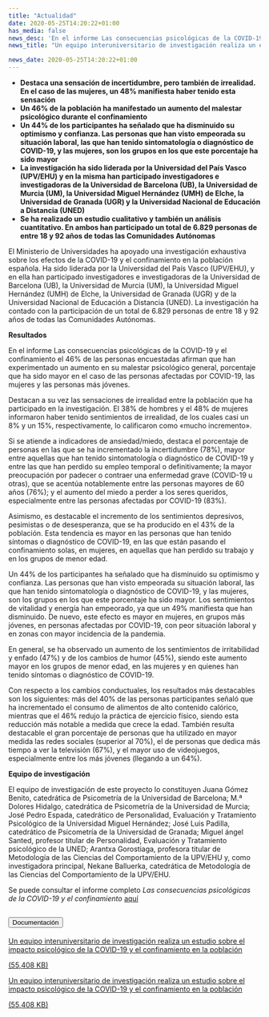 ```yaml
---
title: "Actualidad"
date: 2020-05-25T14:20:22+01:00
has_media: false
news_desc: 'En el informe Las consecuencias psicológicas de la COVID-19 y el confinamiento el 46% de las personas encuestadas afirman que han experimentado un aumento en su malestar psicológico general, porcentaje que ha sido mayor en el caso de las personas afectadas por COVID-19, las mujeres y las personas más jóvenes.<b>Este contenido incluye:</b> <i class="fal fa-file-</a><i class="fas fa-external-link-alt"></i> </a><i class="fas fa-external-link-alt"></i>_icon"></i>'
news_title: "Un equipo interuniversitario de investigación realiza un estudio sobre el impacto psicológico de la COVID-19 y el confinamiento en la población"

news_date: 2020-05-25T14:20:22+01:00
---
```

<ul>
<li><b>Destaca una sensación de incertidumbre, pero también de irrealidad. En el caso de las mujeres, un 48% manifiesta haber tenido esta sensación</b></li>
<li><b>Un 46% de la población ha manifestado un aumento del malestar psicológico durante el confinamiento</b></li>
<li><b>Un 44% de los participantes ha señalado que ha disminuido su optimismo y confianza. Las personas que han visto empeorada su situación laboral, las que han tenido sintomatología o diagnóstico de COVID-19, y las mujeres, son los grupos en los que este porcentaje ha sido mayor</b></li>
<li><b>La investigación ha sido liderada por la Universidad del País Vasco (UPV/EHU) y en la misma han participado investigadores e investigadoras de la Universidad de Barcelona (UB), la Universidad de Murcia (UM), la Universidad Miguel Hernández (UMH) de Elche, la Universidad de Granada (UGR) y la Universidad Nacional de Educación a Distancia (UNED)</b></li>
<li><b>Se ha realizado un estudio cualitativo y también un análisis cuantitativo. En ambos han participado un total de 6.829 personas de entre 18 y 92 años de todas las Comunidades Autónomas</b></li>
</ul>
<p>El Ministerio de Universidades ha apoyado una investigación exhaustiva sobre los efectos de la COVID-19 y el confinamiento en la población española. Ha sido liderada por la Universidad del País Vasco (UPV/EHU), y en ella han participado investigadores e investigadoras de la Universidad de Barcelona (UB), la Universidad de Murcia (UM), la Universidad Miguel Hernández (UMH) de Elche, la Universidad de Granada (UGR) y de la Universidad Nacional de Educación a Distancia (UNED). La investigación ha contado con la participación de un total de 6.829 personas de entre 18 y 92 años de todas las Comunidades Autónomas.</p>
<p><b>Resultados</b></p>
<p>En el informe Las consecuencias psicológicas de la COVID-19 y el confinamiento el 46% de las personas encuestadas afirman que han experimentado un aumento en su malestar psicológico general, porcentaje que ha sido mayor en el caso de las personas afectadas por COVID-19, las mujeres y las personas más jóvenes.</p>
<p>Destacan a su vez las sensaciones de irrealidad entre la población que ha participado en la investigación. El 38% de hombres y el 48% de mujeres informaron haber tenido sentimientos de irrealidad, de los cuales casi un 8% y un 15%, respectivamente, lo calificaron como &laquo;mucho incremento&raquo;.</p>
<p>Si se atiende a indicadores de ansiedad/miedo, destaca el porcentaje de personas en las que se ha incrementado la incertidumbre (78%), mayor entre aquellas que han tenido sintomatología o diagnóstico de COVID-19 y entre las que han perdido su empleo temporal o definitivamente; la mayor preocupación por padecer o contraer una enfermedad grave (COVID-19 u otras), que se acentúa notablemente entre las personas mayores de 60 años (76%); y el aumento del miedo a perder a los seres queridos, especialmente entre las personas afectadas por COVID-19 (83%).</p>
<p>Asimismo, es destacable el incremento de los sentimientos depresivos, pesimistas o de desesperanza, que se ha producido en el 43% de la población. Esta tendencia es mayor en las personas que han tenido síntomas o diagnóstico de COVID-19, en las que están pasando el confinamiento solas, en mujeres, en aquellas que han perdido su trabajo y en los grupos de menor edad.</p>
<p>Un 44% de los participantes ha señalado que ha disminuido su optimismo y confianza. Las personas que han visto empeorada su situación laboral, las que han tenido sintomatología o diagnóstico de COVID-19, y las mujeres, son los grupos en los que este porcentaje ha sido mayor. Los sentimientos de vitalidad y energía han empeorado, ya que un 49% manifiesta que han disminuido. De nuevo, este efecto es mayor en mujeres, en grupos más jóvenes, en personas afectadas por COVID-19, con peor situación laboral y en zonas con mayor incidencia de la pandemia.</p>
<p>En general, se ha observado un aumento de los sentimientos de irritabilidad y enfado (47%) y de los cambios de humor (45%), siendo este aumento mayor en los grupos de menor edad, en las mujeres y en quienes han tenido síntomas o diagnóstico de COVID-19.</p>
<p>Con respecto a los cambios conductuales, los resultados más destacables son los siguientes: más del 40% de las personas participantes señaló que ha incrementado el consumo de alimentos de alto contenido calórico, mientras que el 46% redujo la práctica de ejercicio físico, siendo esta reducción más notable a medida que crece la edad. También resulta destacable el gran porcentaje de personas que ha utilizado en mayor medida las redes sociales (superior al 70%), el de personas que dedica más tiempo a ver la televisión (67%), y el mayor uso de videojuegos, especialmente entre los más jóvenes (llegando a un 64%).</p>
<p><b>Equipo de investigación</b></p>
<p>El equipo de investigación de este proyecto lo constituyen Juana Gómez Benito, catedrática de Psicometría de la Universidad de Barcelona; M.&ordf; Dolores Hidalgo, catedrática de Psicometría de la Universidad de Murcia; José Pedro Espada, catedrático de Personalidad, Evaluación y Tratamiento Psicológico de la Universidad Miguel Hernández; José Luis Padilla, catedrático de Psicometría de la Universidad de Granada; Miguel ángel Santed, profesor titular de Personalidad, Evaluación y Tratamiento psicológico de la UNED; Arantxa Gorostiaga, profesora titular de Metodología de las Ciencias del Comportamiento de la UPV/EHU y, como investigadora principal, Nekane Balluerka, catedrática de Metodología de las Ciencias del Comportamiento de la UPV/EHU.</p>
<p>Se puede consultar el informe completo<em><span>&nbsp;</span>Las consecuencias psicológicas de la COVID-19 y el confinamiento</em><span>&nbsp;</span><a title="Ir a 'Las consecuencias psicológicas de la COVID-19 y el confinamiento', en ventana nueva" href="https://www.universidades.gob.es/stfls/MICINN/Universidades/Ficheros/Consecuencias_psicologicasCOVID19.pdf" target="_blank" rel="noopener">aquí</a></p>
<section>
    <article>
        <div class="container">
            <div class="row my-45 justify-content-md-center">
                <div class="col-md-10 content_collapse">
                    <div class="accordion accordion_alt" id="accordeonAlt">
                        <div class="accordion-item">
                            <h2 class="accordion-header" id="accordionAltHeading2">
                                <button class="accordion-button expanded" type="button" data-bs-toggle="collapse" data-bs-target="#accordionAlt2" aria-expanded="false" aria-controls="accordionAlt2">
                                    <span class="icon"><i class="fas fa-file-pdf"></i></span>Documentación
                                </button>
                            </h2>
                            <div id="accordionAlt2" class="accordion-collapse collapse show" aria-labelledby="accordionAltHeading2">
                                <div class="accordion-body">
                                    <div id="section_link">
                                        <div class="container-fluid sp">
                                            <div class="row w-100">
                                                <div class="col-lg-12 cards_download_cnt">
                                                    <div class="row jcc_mobile">
                                                        <div class="download_card">
                                                            <a class="card flex-column" href="{{<siteurl>}}documentos/pdf/news/EquipoInteruniversitarioRealizaEstudio.pdf" target="_blank">
                                                                <div class="card-header">
                                                                    <i class="fal fa-download"></i>
                                                                </div>
                                                                <div class="card-body">
                                                                    <p class="text_body">Un equipo interuniversitario de investigación realiza un estudio sobre el impacto psicológico de la COVID-19 y el confinamiento en la población</p>
                                                                    <p class="text_file">
                                                                        <i class="fal fa-file-pdf pdf_icon"></i> (55,408 KB)
                                                                    </p>
                                                                </div>
                                                            </a>
                                                        </div>
                                                    </div>
                                                </div>
                                                <!-- MOBILE VERSION WITH SLIDER -->
                                                <div class="col-12" id="section_box_download_card_slider">
                                                    <div class="swiper" id="slider_download_archive">
                                                        <div class="swiper-wrapper">
                                                        <div class="swiper-slide">
                                                            <div class="download_card">
                                                                <a class="card" href="{{<siteurl>}}documentos/pdf/news/EquipoInteruniversitarioRealizaEstudio.pdf" target="_blank">
                                                                    <div class="card-header">
                                                                        <i class="fal fa-download"></i>
                                                                    </div>
                                                                    <div class="card-body">
                                                                        <p class="text_body">Un equipo interuniversitario de investigación realiza un estudio sobre el impacto psicológico de la COVID-19 y el confinamiento en la población</p>
                                                                        <p class="text_file">
                                                                            <i class="fal fa-file-pdf pdf_icon"></i>(55,408 KB)
                                                                        </p>
                                                                    </div>
                                                                </a>
                                                            </div>
                                                        </div>
                                                        </div>
                                                        <div class="swiper-pagination"></div>
                                                    </div>
                                                </div>
                                            </div>
                                        </div>
                                    </div>
                                </div>
                            </div>
                        </div>
                    </div>
                </div>
            </div>
        </div>
    </article> 
</section>